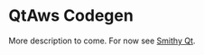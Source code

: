 # QtAws Codegen

More description to come. For now see [Smithy Qt].

[Smithy Qt]: https://github.com/pcolby/smithy-qt
